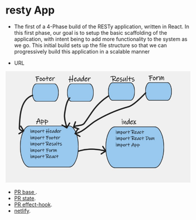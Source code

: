 # resty App

- The first of a 4-Phase build of the RESTy application, written in React. In this first phase, our goal is to setup the basic scaffolding of the application, with intent 
being to add more functionality to the system as we go. This initial build sets up the file structure so that we can progressively build this application in a scalable 
manner


- URL

![URL](URL.jpg)

- [PR base ](https://github.com/ManalKhAlbahar/resty/pull/2).
- [PR state](https://github.com/ManalKhAlbahar/resty/pull/3).
- [PR effect-hook](https://github.com/ManalKhAlbahar/resty/pull/4).
- [netlify](https://6278266da368300feb638098--chimerical-hummingbird-f5b2ab.netlify.app/).
